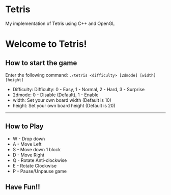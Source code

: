 # Tetris
My implementation of Tetris using C++ and OpenGL

# Welcome to Tetris!
## How to start the game

Enter the following command:
`./tetris <difficulty> [2dmode] [width] [height]`
- Difficulty: Difficulty: 0 - Easy, 1 - Normal, 2 - Hard, 3 - Surprise
- 2dmode: 0 - Disable (Default), 1 - Enable
- width: Set your own board width (Default is 10)
- height: Set your own board height (Default is 20)

---

## How to Play
- W - Drop down
- A - Move Left
- S - Move down 1 block
- D - Move Right
- Q - Rotate Anti-clockwise
- E - Rotate Clockwise
- P - Pause/Unpause game

## Have Fun!!
